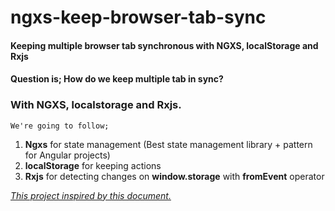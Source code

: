 # ngxs-keep-browser-tab-sync
#### Keeping multiple browser tab synchronous with NGXS, localStorage and Rxjs

#### Question is; How do we keep multiple tab in sync?

### With **NGXS**, **localstorage** and **Rxjs**.

    We're going to follow;

1. **Ngxs** for state management (Best state management library + pattern for Angular projects)
2. **localStorage** for keeping actions
3. **Rxjs** for detecting changes on **window.storage** with **fromEvent** operator


*[This project inspired by this document.](https://blog.angularindepth.com/keeping-browser-tabs-in-sync-using-localstorage-ngrx-and-rxjs-87de3bca4e2c)*